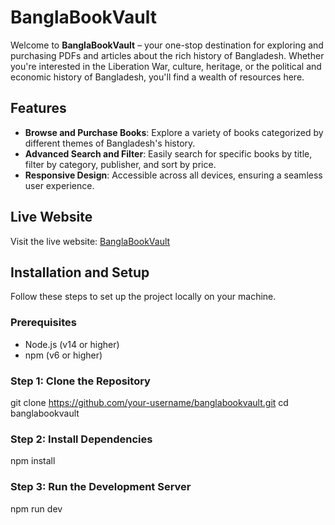 # BanglaBookVault

Welcome to **BanglaBookVault** – your one-stop destination for exploring and purchasing PDFs and articles about the rich history of Bangladesh. Whether you're interested in the Liberation War, culture, heritage, or the political and economic history of Bangladesh, you'll find a wealth of resources here.

## Features
- **Browse and Purchase Books**: Explore a variety of books categorized by different themes of Bangladesh's history.
- **Advanced Search and Filter**: Easily search for specific books by title, filter by category, publisher, and sort by price.
- **Responsive Design**: Accessible across all devices, ensuring a seamless user experience.

## Live Website
Visit the live website: [BanglaBookVault](#)

## Installation and Setup

Follow these steps to set up the project locally on your machine.

### Prerequisites
- Node.js (v14 or higher)
- npm (v6 or higher)

### Step 1: Clone the Repository

git clone https://github.com/your-username/banglabookvault.git
cd banglabookvault

### Step 2: Install Dependencies
npm install

### Step 3:  Run the Development Server
npm run dev
